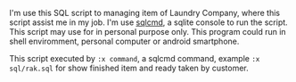 I'm use this SQL script to managing item of Laundry Company, where this script assist me in my job. I'm use [sqlcmd](https://github.com/daeyath/sqlcmd), a sqlite console to run the script. This script may use for in personal purpose only. This program could run in shell enviromment, personal computer or android smartphone.

This script executed by `:x command`, a sqlcmd command, example `:x sql/rak.sql` for show finished item and ready taken by customer.
